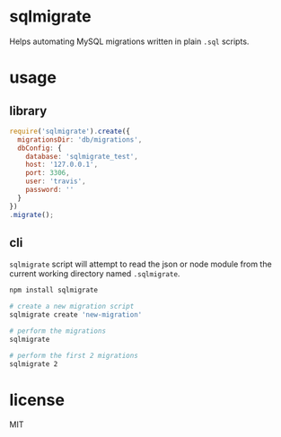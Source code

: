 # sqlmigrate

Helps automating MySQL migrations written in plain `.sql` scripts.

# usage

## library

```javascript
require('sqlmigrate').create({
  migrationsDir: 'db/migrations',
  dbConfig: {
    database: 'sqlmigrate_test',
    host: '127.0.0.1',
    port: 3306,
    user: 'travis',
    password: ''
  }
})
.migrate();
```

## cli

`sqlmigrate` script will attempt to read the json or node module from the
current working directory named `.sqlmigrate`.

```bash
npm install sqlmigrate

# create a new migration script
sqlmigrate create 'new-migration'

# perform the migrations
sqlmigrate

# perform the first 2 migrations
sqlmigrate 2
```

# license

MIT
